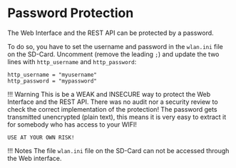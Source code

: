 # Password Protection
The Web Interface and the REST API can be protected by a password.

To do so, you have to set the username and password in the `wlan.ini` file on the SD-Card.
Uncomment (remove the leading `;`) and update the two lines with `http_username` and `http_password`:
```
http_username = "myusername"
http_password = "mypassword"
```

!!! Warning
    This is be a WEAK and INSECURE way to protect the Web Interface and the REST API.
    There was no audit nor a security review to check the correct implementation of the protection!
    The password gets transmitted unencrypted (plain text), this means it is very easy to extract it
    for somebody who has access to your WIFI!
    
    USE AT YOUR OWN RISK!

!!! Notes
    The file `wlan.ini` file on the SD-Card can not be accessed through the Web interface.
    
